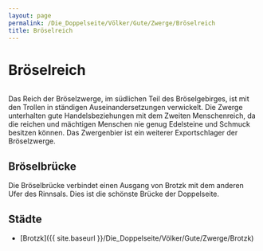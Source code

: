 ```yaml
---
layout: page
permalink: /Die_Doppelseite/Völker/Gute/Zwerge/Bröselreich
title: Bröselreich
---
```


# Bröselreich

<img alt="" src="{{ site.baseurl }}/assets/images/wappen/broeselreich.jpg" />

Das Reich der Bröselzwerge, im südlichen Teil des Bröselgebirges, ist mit den Trollen in ständigen Auseinandersetzungen verwickelt. Die Zwerge unterhalten gute Handelsbeziehungen mit dem Zweiten Menschenreich, da die reichen und mächtigen Menschen nie genug Edelsteine und Schmuck besitzen können. Das Zwergenbier ist ein weiterer Exportschlager der Bröselzwerge.

## Bröselbrücke

Die Bröselbrücke verbindet einen Ausgang von Brotzk mit dem anderen Ufer des Rinnsals. Dies ist die schönste Brücke der Doppelseite.

## Städte

- [Brotzk]({{ site.baseurl }}/Die_Doppelseite/Völker/Gute/Zwerge/Brotzk)
